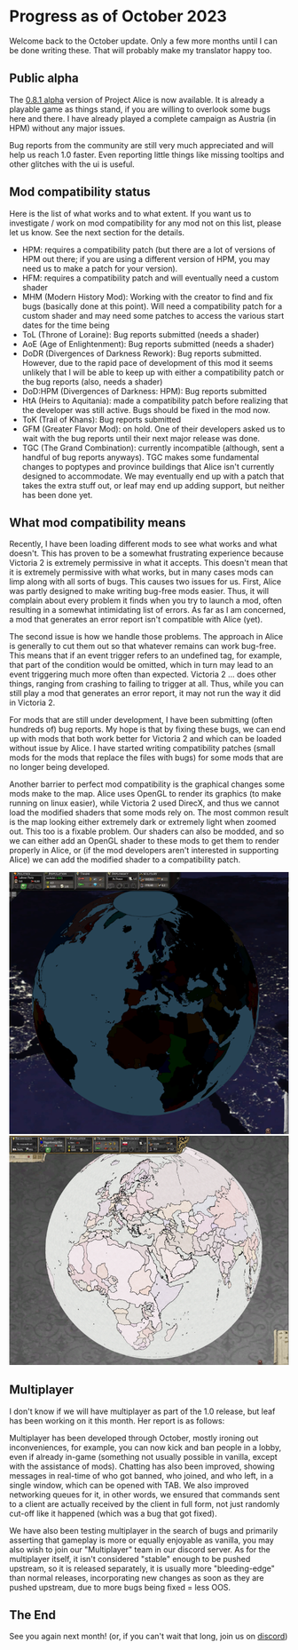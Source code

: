 # Progress as of October 2023

Welcome back to the October update. Only a few more months until I can be done writing these. That will probably make my translator happy too.

## Public alpha

The [0.8.1 alpha](https://github.com/schombert/Project-Alice/releases/download/v0.8.1%CE%B1/0.8.1-ALPHA.zip) version of Project Alice is now available. It is already a playable game as things stand, if you are willing to overlook some bugs here and there. I have already played a complete campaign as Austria (in HPM) without any major issues.

Bug reports from the community are still very much appreciated and will help us reach 1.0 faster. Even reporting little things like missing tooltips and other glitches with the ui is useful.

## Mod compatibility status

Here is the list of what works and to what extent. If you want us to investigate / work on mod compatibility for any mod not on this list, please let us know. See the next section for the details.

- HPM: requires a compatibility patch (but there are a lot of versions of HPM out there; if you are using a different version of HPM, you may need us to make a patch for your version).
- HFM: requires a compatibility patch and will eventually need a custom shader
- MHM (Modern History Mod): Working with the creator to find and fix bugs (basically done at this point). Will need a compatibility patch for a custom shader and may need some patches to access the various start dates for the time being
- ToL (Throne of Loraine): Bug reports submitted (needs a shader)
- AoE (Age of Enlightenment): Bug reports submitted (needs a shader)
- DoDR (Divergences of Darkness Rework): Bug reports submitted. However, due to the rapid pace of development of this mod it seems unlikely that I will be able to keep up with either a compatibility patch or the bug reports (also, needs a shader)
- DoD:HPM (Divergences of Darkness: HPM): Bug reports submitted
- HtA (Heirs to Aquitania): made a compatibility patch before realizing that the developer was still active. Bugs should be fixed in the mod now.
- ToK (Trail of Khans): Bug reports submitted
- GFM (Greater Flavor Mod): on hold. One of their developers asked us to wait with the bug reports until their next major release was done.
- TGC (The Grand Combination): currently incompatible (although, sent a handful of bug reports anyways). TGC makes some fundamental changes to poptypes and province buildings that Alice isn't currently designed to accommodate. We may eventually end up with a patch that takes the extra stuff out, or leaf may end up adding support, but neither has been done yet.

## What mod compatibility means

Recently, I have been loading different mods to see what works and what doesn't. This has proven to be a somewhat frustrating experience because Victoria 2 is extremely permissive in what it accepts. This doesn't mean that it is extremely permissive with what works, but in many cases mods can limp along with all sorts of bugs. This causes two issues for us. First, Alice was partly designed to make writing bug-free mods easier. Thus, it will complain about every problem it finds when you try to launch a mod, often resulting in a somewhat intimidating list of errors. As far as I am concerned, a mod that generates an error report isn't compatible with Alice (yet).

The second issue is how we handle those problems. The approach in Alice is generally to cut them out so that whatever remains can work bug-free. This means that if an event trigger refers to an undefined tag, for example, that part of the condition would be omitted, which in turn may lead to an event triggering much more often than expected. Victoria 2 ... does other things, ranging from crashing to failing to trigger at all. Thus, while you can still play a mod that generates an error report, it may not run the way it did in Victoria 2.

For mods that are still under development, I have been submitting (often hundreds of) bug reports. My hope is that by fixing these bugs, we can end up with mods that both work better for Victoria 2 and which can be loaded without issue by Alice. I have started writing compatibility patches (small mods for the mods that replace the files with bugs) for some mods that are no longer being developed.

Another barrier to perfect mod compatibility is the graphical changes some mods make to the map. Alice uses OpenGL to render its graphics (to make running on linux easier), while Victoria 2 used DirecX, and thus we cannot load the modified shaders that some mods rely on. The most common result is the map looking either extremely dark or extremely light when zoomed out. This too is a fixable problem. Our shaders can also be modded, and so we can either add an OpenGL shader to these mods to get them to render properly in Alice, or (if the mod developers aren't interested in supporting Alice) we can add the modified shader to a compatibility patch.

![too dark MHM](./images/mhm.png)
![too light ToL](./images/tol.png)

## Multiplayer

I don't know if we will have multiplayer as part of the 1.0 release, but leaf has been working on it this month. Her report is as follows:

Multiplayer has been developed through October, mostly ironing out inconveniences, for example, you can now kick and ban people in a lobby, even if already in-game (something not usually possible in vanilla, except with the assistance of mods). Chatting has also been improved, showing messages in real-time of who got banned, who joined, and who left, in a single window, which can be opened with TAB. We also improved networking queues for it, in other words, we ensured that commands sent to a client are actually received by the client in full form, not just randomly cut-off like it happened (which was a bug that got fixed).

We have also been testing multiplayer in the search of bugs and primarily asserting that gameplay is more or equally enjoyable as vanilla, you may also wish to join our "Multiplayer" team in our discord server. As for the multiplayer itself, it isn't considered "stable" enough to be pushed upstream, so it is released separately, it is usually more "bleeding-edge" than normal releases, incorporating new changes as soon as they are pushed upstream, due to more bugs being fixed = less OOS.

## The End

See you again next month! (or, if you can't wait that long, join us on [discord](https://discord.gg/QUJExr4mRn))